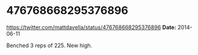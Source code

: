 # 476768668295376896
https://twitter.com/mattdavella/status/476768668295376896
**Date:** 2014-06-11

Benched 3 reps of 225. New high.
